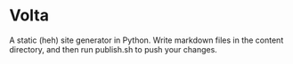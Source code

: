 # Volta
A static (heh) site generator in Python.
Write markdown files in the content directory, and then run publish.sh to push your changes.
